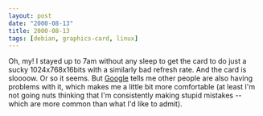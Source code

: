 ```yaml
---
layout: post
date: "2000-08-13"
title: 2000-08-13
tags: [debian, graphics-card, linux]
---
```

Oh, my! I stayed up to 7am without any sleep to get the card to do
just a sucky 1024x768x16bits with a similarly bad refresh rate. And
the card is sloooow. Or so it seems. But
[Google](http://www.google.com) tells me other people are also
having problems with it, which makes me a little bit more
comfortable (at least I'm not going nuts thinking that I'm
consistently making stupid mistakes -- which are more common than
what I'd like to admit).
